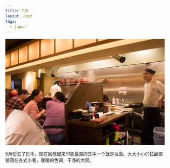 ```yaml
---
title: 日本
layout: post
tags:
  - japan
---
```


[![日本拉面](/media/files/IMG_6809.jpg)](/media/files/IMG_6809.jpg)

5月份去了日本，现在回想起来印象最深的其中一个就是拉面。大大小小的拉面馆错落在各式小巷，暧暧的色调，干净的大厨。
